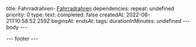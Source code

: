 title: Fahrradrahren- [Fahrradrahren](../../ToDo/auto/d.md)
dependencies: 
repeat: undefined
priority: 0
type: 
text: 
completed: false
createdAt: 2022-08-21T10:58:52.259Z
beginsAt: 
endsAt: 
tags: 
durationInMinutes: undefined
--- body ---

--- footer ---
 
